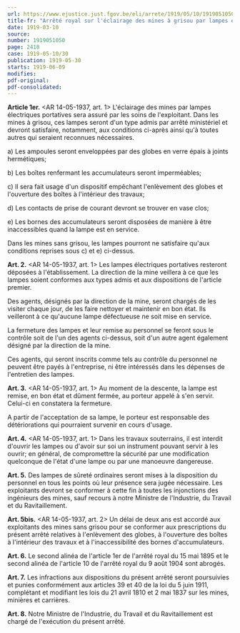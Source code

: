 ```yaml
---
url: https://www.ejustice.just.fgov.be/eli/arrete/1919/05/10/1919051050/justel
title-fr: "Arrêté royal sur l'éclairage des mines à grisou par lampes électriques portatives et les remplacant par des dispositions nouvelles, intéressant, en outre, les mines sans grisou."
date: 1919-03-10
source:
number: 1919051050
page: 2418
case: 1919-05-10/30
publication: 1919-05-30
starts: 1919-06-09
modifies:
pdf-original:
pdf-consolidated:
---
```


**Article 1er.** <AR 14-05-1937, art. 1> L'éclairage des mines par lampes électriques portatives sera assuré par les soins de l'exploitant. Dans les mines à grisou, ces lampes seront d'un type admis par arrêté ministériel et devront satisfaire, notamment, aux conditions ci-après ainsi qu'à toutes autres qui seraient reconnues nécessaires.

   a) Les ampoules seront enveloppées par des globes en verre épais à joints hermétiques;

   b) Les boîtes renfermant les accumulateurs seront imperméables;

   c) Il sera fait usage d'un dispositif empêchant l'enlèvement des globes et l'ouverture des boîtes à l'intérieur des travaux;

   d) Les contacts de prise de courant devront se trouver en vase clos;

   e) Les bornes des accumulateurs seront disposées de manière à être inaccessibles quand la lampe est en service.

Dans les mines sans grisou, les lampes pourront ne satisfaire qu'aux conditions reprises sous c) et e) ci-dessus.

**Art. 2.** <AR 14-05-1937, art. 1> Les lampes électriques portatives resteront déposées à l'établissement. La direction de la mine veillera à ce que les lampes soient conformes aux types admis et aux dispositions de l'article premier.

Des agents, désignés par la direction de la mine, seront chargés de les visiter chaque jour, de les faire nettoyer et maintenir en bon état. Ils veilleront à ce qu'aucune lampe défectueuse ne soit mise en service.

La fermeture des lampes et leur remise au personnel se feront sous le contrôle soit de l'un des agents ci-dessus, soit d'un autre agent également désigné par la direction de la mine.

Ces agents, qui seront inscrits comme tels au contrôle du personnel ne peuvent être payés à l'entreprise, ni être intéressés dans les dépenses de l'entretien des lampes.

**Art. 3.** <AR 14-05-1937, art. 1> Au moment de la descente, la lampe est remise, en bon état et dûment fermée, au porteur appelé à s'en servir. Celui-ci en constatera la fermeture.

A partir de l'acceptation de sa lampe, le porteur est responsable des détériorations qui pourraient survenir en cours d'usage.

**Art. 4.** <AR 14-05-1937, art. 1> Dans les travaux souterrains, il est interdit d'ouvrir les lampes ou d'avoir sur soi un instrument pouvant servir à les ouvrir; en général, de compromettre la sécurité par une modification quelconque de l'état d'une lampe ou par une manoeuvre dangereuse.

**Art. 5.** Des lampes de sûreté ordinaires seront mises à la disposition du personnel en tous les points où leur présence sera jugée nécessaire. Les exploitants devront se conformer à cette fin à toutes les injonctions des ingénieurs des mines, sauf recours à notre Ministre de l'Industrie, du Travail et du Ravitaillement.

**Art. 5bis.** <AR 14-05-1937, art. 2> Un délai de deux ans est accordé aux exploitants des mines sans grisou pour se conformer aux prescriptions du présent arrêté relatives à l'enlèvement des globes, à l'ouverture des boîtes à l'intérieur des travaux et à l'inaccessibilité des bornes d'accumulateurs.

**Art. 6.** Le second alinéa de l'article 1er de l'arrêté royal du 15 mai 1895 et le second alinéa de l'article 10 de l'arrêté royal du 9 août 1904 sont abrogés.

**Art. 7.** Les infractions aux dispositions du présent arrêté seront poursuivies et punies conformément aux articles 39 et 40 de la loi du 5 juin 1911, complétant et modifiant les lois du 21 avril 1810 et 2 mai 1837 sur les mines, minières et carrières.

**Art. 8.** Notre Ministre de l'Industrie, du Travail et du Ravitaillement est chargé de l'exécution du présent arrêté.
